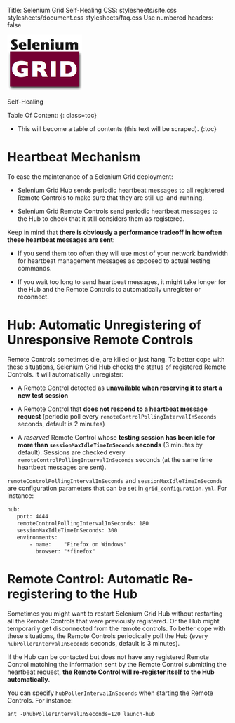 Title: Selenium Grid Self-Healing
CSS: stylesheets/site.css stylesheets/document.css stylesheets/faq.css
Use numbered headers: false

<div class="header">
  <a href="index.html"><img alt="Selenium_grid_logo_large" src="images/selenium-grid-logo-large.png"/></a>
  <p>Self-Healing</p>
</div>

Table Of Content:
{: class=toc}

* This will become a table of contents (this text will be scraped).
{:toc}

Heartbeat Mechanism
===================

 To ease the maintenance of a Selenium Grid deployment:

 * Selenium Grid Hub sends periodic heartbeat messages to all registered
   Remote Controls to make sure that they are still up-and-running.

 * Selenium Grid Remote Controls send periodic heartbeat messages to the Hub
   to check that it still considers them as registered.

  Keep in mind that **there is obviously a performance tradeoff in how often
  these heartbeat messages are sent**:

 * If you send them too often they will use most of your network bandwidth for
   heartbeat management messages as opposed to actual testing commands.

 * If you wait too long to send heartbeat messages, it might take longer for
   the Hub and the Remote Controls to automatically unregister or reconnect.

  
Hub: Automatic Unregistering of Unresponsive Remote Controls
===========================================================

  Remote Controls sometimes die, are killed or just hang. To better
  cope with these situations, Selenium Grid Hub checks the status of registered
  Remote Controls. It will automatically unregister:

 * A Remote Control detected as **unavailable when reserving it to start a new
   test session**

 * A Remote Control that **does not respond to a heartbeat message request**
   (periodic poll every `remoteControlPollingIntervalInSeconds` seconds,
   default is 2 minutes)

 * A _reserved_ Remote Control whose **testing session has been idle for more
   than `sessionMaxIdleTimeInSeconds` seconds** (3 minutes by default).
   Sessions are checked every `remoteControlPollingIntervalInSeconds` seconds
   (at the same time heartbeat messages are sent).

 `remoteControlPollingIntervalInSeconds` and `sessionMaxIdleTimeInSeconds` are 
 configuration parameters that can be set in `grid_configuration.yml`. For instance:

    hub:
       port: 4444
       remoteControlPollingIntervalInSeconds: 180
       sessionMaxIdleTimeInSeconds: 300
       environments:
           - name:    "Firefox on Windows"
             browser: "*firefox"
      

Remote Control: Automatic Re-registering to the Hub
===================================================

  Sometimes you might want to restart Selenium Grid Hub without restarting all
  the Remote Controls that were previously registered. Or the Hub might
  temporarily get disconnected from the remote controls. To better cope with
  these situations, the Remote Controls periodically poll the Hub (every
  `hubPollerIntervalInSeconds` seconds, default is 3 minutes).
  
  If the Hub can be contacted but does not have any registered Remote Control 
  matching the information sent by the Remote Control submitting the
  heartbeat request, **the Remote Control will re-register itself to the Hub
  automatically**.

  You can specify `hubPollerIntervalInSeconds` when starting the 
  Remote Controls. For instance:

    ant -DhubPollerIntervalInSeconds=120 launch-hub  


